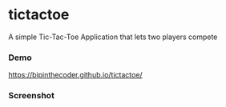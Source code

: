 # tictactoe
A simple Tic-Tac-Toe Application that lets two players compete

### Demo
https://bipinthecoder.github.io/tictactoe/

### Screenshot

